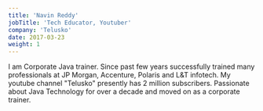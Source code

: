 ```yaml
---
title: 'Navin Reddy'
jobTitle: 'Tech Educator, Youtuber'
company: 'Telusko'
date: 2017-03-23
weight: 1
---
```


I am Corporate Java trainer. Since past few years successfully trained many professionals at JP Morgan, Accenture, Polaris and L&T infotech. My youtube channel "Telusko" presently has 2 million subscribers. Passionate about Java Technology for over a decade and moved on as a corporate trainer.